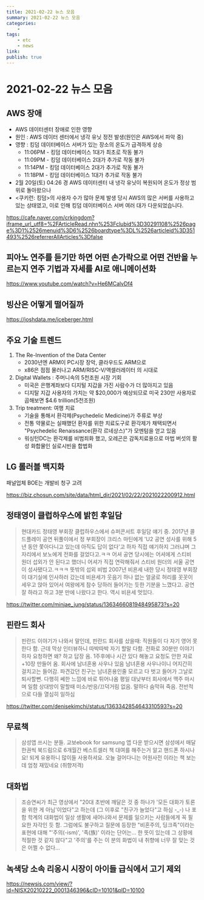 ```yaml
---
title: 2021-02-22 뉴스 모음
summary: 2021-02-22 뉴스 모음
categories:
    - 
tags:
    - etc
    - news
link: 
publish: true
---
```


# 2021-02-22 뉴스 모음

## AWS 장애

- AWS 데이터센터 장애로 인한 영향
- 원인 : AWS 데이터 센터에서 냉각 유닛 정전 발생(원인은 AWS에서 파악 중)
- 영향 : 킹덤 데이터베이스 서버가 있는 장소의 온도가 급격하게 상승
  - 11:06PM - 킹덤 데이터베이스 1대가 최초로 작동 불가
  - 11:09PM - 킹덤 데이터베이스 2대가 추가로 작동 불가
  - 11:14PM - 킹덤 데이터베이스 2대가 추가로 작동 불가
  - 11:18PM - 킹덤 데이터베이스 1대가 추가로 작동 불가
- 2월 20일(토) 04:26 경 AWS 데이터센터 내 냉각 유닛이 복원되어 온도가 정상 범위로 돌아왔으나
- \<쿠키런: 킹덤\>의 사용자 수가 많아 문제 발생 당시 AWS의 많은 서버를 사용하고 있는 상태였고, 이로 인해 킹덤 데이터베이스 서버 여러 대가 다운되었습니다.

<https://cafe.naver.com/crkingdom?iframe_url_utf8=%2FArticleRead.nhn%253Fclubid%3D30291108%2526page%3D1%2526menuid%3D6%2526boardtype%3DL%2526articleid%3D351493%2526referrerAllArticles%3Dfalse>

## 피아노 연주를 듣기만 하면 어떤 손가락으로 어떤 건반을 누르는지 연주 기법과 자세를 AI로 애니메이션화

<https://www.youtube.com/watch?v=He6MCalvDf4>

## 빙산은 어떻게 떨어질까

<https://joshdata.me/iceberger.html>

## 주요 기술 트렌드

1. The Re-Invention of the Data Center
   - 2030년엔 ARM이 PC시장 장악, 클라우드도 ARM으로
   - x86은 점점 물러나고 ARM/RISC-V/액셀러레이터 의 시대로
2. Digital Wallets : 주머니속의 5천조원 시장 기회
   - 미국은 은행계좌보다 디지털 지갑을 가진 사람수가 더 많아지고 있음
   - 디지탈 지갑 사용자의 가치는 약 $20,000가 예상되므로 미국 230만 사용자로 곱해보면 $4.6 trillion(5천조원)
3. Trip treatment: 여행 치료
   - 기술을 통해서 환각제(Psychedelic Medicine)가 주류로 부상
   - 전통 약물로는 실패했던 환자를 위한 치료도구로 환각제가 채택되면서 "Psychedelic Renaissance(환각 르네상스)"가 모멘텀을 얻고 있음
   - 워싱턴DC는 환각제를 비범죄화 했고, 오레곤은 감독치료용으로 마법 버섯의 활성 화합물인 실로시빈을 합법화

## LG 롤러블 백지화

패널업체 BOE는 개발비 청구 고려

<https://biz.chosun.com/site/data/html_dir/2021/02/22/2021022200912.html>

## 정태영이 클럽하우스에 밝힌 후일담

> 현대카드 정태영 부회장 클럽하우스에서 슈퍼콘서트 후일담 얘기 중. 2017년 콜드플레이 공연 뒤풀이에서 정 부회장이 크리스 마틴에게 'U2 공연 성사를 위해 5년 동안 쫓아다니고 있는데 아직도 답이 없다'고 하자 직접 얘기하지 그러냐며 그 자리에서 보노에게 전화를 걸었다고.ㅋㅋ
> 어셔 공연 당시에는 어셔에게 스티비 원더 섭외가 안 된다고 했더니 어셔가 직접 연락해줘서 스티비 원더의 서울 공연이 성사됐다고.ㅋㅋㅋ 뜻밖의 섭외 비법
> 2007년 비욘세 내한 당시 정태영 부회장이 대기실에 인사하러 갔는데 비욘세가 웃음기 하나 없는 얼굴로 허리를 꼿꼿이 세우고 앉아 있어서 여왕에게 참수 당하러 들어가는 듯한 기분을 느꼈다고. 공연 잘 하라고 하고 3분 만에 나왔다고 한다. 역시 비욘세 멋있다.

<https://twitter.com/minjae_jung/status/1363466081948495873?s=20>

## 핀란드 회사

> 핀란드 이야기가 나와서 말인데, 핀란드 회사를 샀을때:
> 직원들이 다 자기 영어 못한다 함. 근데 막상 인터뷰하니 따박따박 자기 할말 다함.
> 전화로 30분만 이야기하자 요청하면 왜? 하고 답장 옴. 1주후에나 시간 있다 해놓고 요청도 안한 자료 +10장 만들어 옴.
> 회사에 남녀혼용 사우나 있음
> 남녀혼용 사우나이니 어지간히 걸치고는 들어감. 파견갔던 친구는 남녀혼용인줄 모르고 다 벗고 들어가 그날로 퇴사할뻔. 다행히 쎄한 느낌에 바로 튀어나옴
> 평일 대낮부터 회사에서 맥주 마시며 일함
> 상대방이 말할때 미소/반응/끄덕거림 없음. 말하다 숨막혀 죽음.
> 전반적으로 다들 열심히 일하심

<https://twitter.com/denisekimchi/status/1363342854643310593?s=20>

## 무료책

> 삼성앱 쓰시는 분들. 교보ebook for samsung 앱 다운 받으시면 삼성에서 매달 한권씩 북드림으로 6개월간 베스트셀러 책 대여를 해주는거 알고 핸드폰 하시나요! 되게 유용하니 많이들 사용하셔요. 오늘 걸어다니는 어원사전 이라는 책 보는데 엄청 재밌네요 (취향저격)

## 대화법

> 조승연씨가 최근 영상에서 "20대 초반에 깨달은 것 중 하나가 '모든 대화가 토론을 위한 게 아님'이었다"고 하는데 (그 이후로 "친구가 늘었다"고 하심 -_-) 나 포함 학계의 대화법이 일상 생활에 새어나와서 문제를 일으키는 사람들에게 꼭 필요한 자각인 듯 함.
> 그럼에도 불구하고 질문에 등장한 "비혼주의, 딩크족"이라는 표현에 대해 "'주의(-ism)', '족(族)' 이라는 단어는... 한 뜻이 있는데 그 상황에 적절한 것 같지 않다"고 '주의'를 주는 이 분의 화법이 내 취향에 너무 잘 맞는 것은 어쩔 수 없다...

## 녹색당 소속 리옹시 시장이 아이들 급식에서 고기 제외

<https://newsis.com/view/?id=NISX20210222_0001346396&cID=10101&pID=10100>
